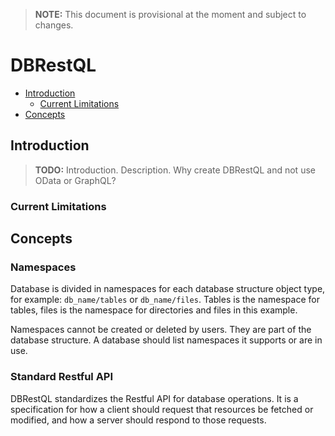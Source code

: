 


> **NOTE:** This document is provisional at the moment and subject to changes.

<!---
<table >
    <tr>
        <td><b>Creator and Author:</b></td>
        <td>Habib Yousuf AY</td>
    </tr>
    <tr>
        <td><b>Version:</b></td>
        <td>1.0</td>
    </tr>
    <tr>
        <td><b>Status:</b></td>
        <td>Draft</td>
    </tr>
</table>
--->

# DBRestQL

<!-- toc -->

- [Introduction](#introduction)
    - [Current Limitations](#current-limitations)
- [Concepts](#concepts)

<!-- /toc -->

## Introduction

> **TODO:** Introduction. Description. Why create DBRestQL and not use OData or GraphQL?

### Current Limitations

## Concepts

### Namespaces

Database is divided in namespaces for each database structure object type, for example: `db_name/tables` or `db_name/files`. Tables is the namespace for tables, files is the namespace for directories and files in this example.

Namespaces cannot be created or deleted by users. They are part of the database structure. A database should list namespaces it supports or are in use.

### Standard Restful API

DBRestQL standardizes the Restful API for database operations. It is a specification for how a client should request that resources be fetched or modified, and how a server should respond to those requests.

